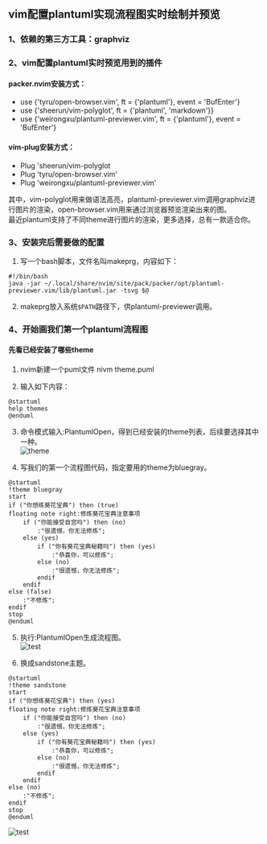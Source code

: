 
## vim配置plantuml实现流程图实时绘制并预览
### 1、依赖的第三方工具：graphviz
### 2、vim配置plantuml实时预览用到的插件

#### packer.nvim安装方式：
- use {'tyru/open-browser.vim', ft = {'plantuml'}, event = 'BufEnter'}
- use {'sheerun/vim-polyglot', ft = {'plantuml', 'markdown'}}
- use {'weirongxu/plantuml-previewer.vim', ft = {'plantuml'}, event = 'BufEnter'}

#### vim-plug安装方式：
- Plug 'sheerun/vim-polyglot
- Plug 'tyru/open-browser.vim'
- Plug 'weirongxu/plantuml-previewer.vim'

其中，vim-polyglot用来做语法高亮，plantuml-previewer.vim调用graphviz进行图片的渲染，open-browser.vim用来通过浏览器预览渲染出来的图。  
最近plantuml支持了不同theme进行图片的渲染，更多选择，总有一款适合你。

### 3、安装完后需要做的配置
1) 写一个bash脚本，文件名叫makeprg，内容如下：
```
#!/bin/bash
java -jar ~/.local/share/nvim/site/pack/packer/opt/plantuml-previewer.vim/lib/plantuml.jar -tsvg $@
```
2) makeprg放入系统`$PATH`路径下，供plantuml-previewer调用。

### 4、开始画我们第一个plantuml流程图
#### 先看已经安装了哪些theme
1) nvim新建一个puml文件
nivm theme.puml

2) 输入如下内容：
```
@startuml
help themes
@enduml
```
3) 命令模式输入:PlantumlOpen，得到已经安装的theme列表，后续要选择其中一种。  
![theme](http://youseeicanfly.gitee.io/picturebed/plantuml/theme.png)

4) 写我们的第一个流程图代码，指定要用的theme为bluegray。   
```
@startuml
!theme bluegray
start
if ("你想练葵花宝典") then (true)
floating note right:修炼葵花宝典注意事项
    if ("你能接受自宫吗") then (no)
        :"很遗憾，你无法修炼";
    else (yes)
        if ("你有葵花宝典秘籍吗") then (yes)
            :"恭喜你，可以修炼";
        else (no)
            :"很遗憾，你无法修炼";
        endif
    endif
else (false)
    :"不修炼";
endif
stop
@enduml
```
5) 执行:PlantumlOpen生成流程图。  
![test](http://youseeicanfly.gitee.io/picturebed/plantuml/test_bluegray.png)

6) 换成sandstone主题。  
```
@startuml
!theme sandstone
start
if ("你想练葵花宝典") then (yes)
floating note right:修炼葵花宝典注意事项
    if ("你能接受自宫吗") then (no)
        :"很遗憾，你无法修炼";
    else (yes)
        if ("你有葵花宝典秘籍吗") then (yes)
            :"恭喜你，可以修炼";
        else (no)
            :"很遗憾，你无法修炼";
        endif
    endif
else (no)
    :"不修炼";
endif
stop
@enduml
```
![test](http://youseeicanfly.gitee.io/picturebed/plantuml/test_sandstone.png)
